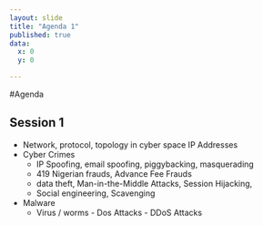 ```yaml
---
layout: slide
title: "Agenda 1"
published: true
data:
  x: 0
  y: 0

---
```

#Agenda
## Session 1
  + Network, protocol, topology in cyber space IP Addresses 
  + Cyber Crimes 
     + IP Spoofing, email spoofing, piggybacking, masquerading
     + 419 Nigerian frauds, Advance Fee Frauds
     + data theft, Man-in-the-Middle Attacks, Session Hijacking, 
     + Social engineering, Scavenging 
  + Malware  
     + Virus / worms - Dos Attacks - DDoS Attacks

